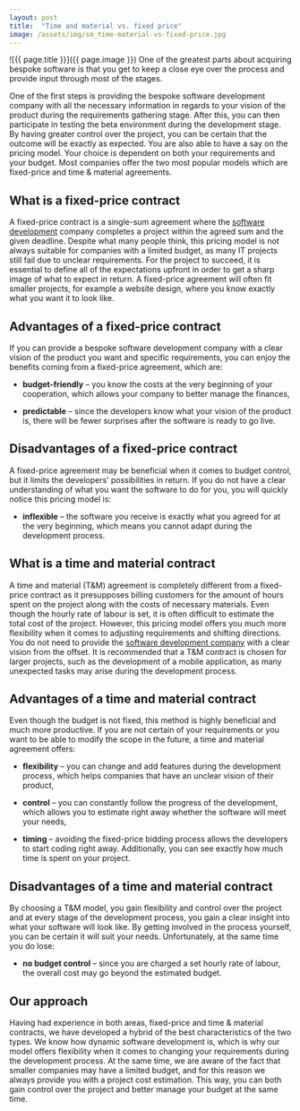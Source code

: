 ```yaml
---
layout: post
title:  "Time and material vs. fixed price"
image: /assets/img/sm_time-material-vs-fixed-price.jpg
---
```


![{{ page.title }}]({{ page.image }})
One of the greatest parts about acquiring bespoke software is that you get to keep a close eye over the process and provide input through most of the stages. 

One of the first steps is providing the bespoke software development company with all the necessary information in regards to your vision of the product during the requirements gathering stage. After this, you can then participate in testing the beta environment during the development stage. By having greater control over the project, you can be certain that the outcome will be exactly as expected. You are also able to have a say on the pricing model. Your choice is dependent on both your requirements and your budget. Most companies offer the two most popular models which are fixed-price and time & material agreements.

## What is a fixed-price contract
A fixed-price contract is a single-sum agreement where the [software development](https://headchannel.co.uk/) company completes a project within the agreed sum and the given deadline. Despite what many people think, this pricing model is not always suitable for companies with a limited budget, as many IT projects still fail due to unclear requirements. For the project to succeed, it is essential to define all of the expectations upfront in order to get a sharp image of what to expect in return. A fixed-price agreement will often fit smaller projects, for example a website design, where you know exactly what you want it to look like.

## Advantages of a fixed-price contract
If you can provide a bespoke software development company with a clear vision of the product you want and specific requirements, you can enjoy the benefits coming from a fixed-price agreement, which are:

- **budget-friendly** – you know the costs at the very beginning of your cooperation, which allows your company to better manage the finances,

- **predictable** – since the developers know what your vision of the product is, there will be fewer surprises after the software is ready to go live.

## Disadvantages of a fixed-price contract
A fixed-price agreement may be beneficial when it comes to budget control, but it limits the developers’ possibilities in return. If you do not have a clear understanding of what you want the software to do for you, you will quickly notice this pricing model is:

- **inflexible** – the software you receive is exactly what you agreed for at the very beginning, which means you cannot adapt during the development process.
  
## What is a time and material contract
A time and material (T&M) agreement is completely different from a fixed-price contract as it presupposes billing customers for the amount of hours spent on the project along with the costs of necessary materials. Even though the hourly rate of labour is set, it is often difficult to estimate the total cost of the project. However, this pricing model offers you much more flexibility when it comes to adjusting requirements and shifting directions. You do not need to provide the [software development company](https://headchannel.co.uk/) with a clear vision from the offset. It is recommended that a T&M contract is chosen for larger projects, such as the development of a mobile application, as many unexpected tasks may arise during the development process.

## Advantages of a time and material contract
Even though the budget is not fixed, this method is highly beneficial and much more productive. If you are not certain of your requirements or you want to be able to modify the scope in the future, a time and material agreement offers:

- **flexibility** – you can change and add features during the development process, which helps companies that have an unclear vision of their product,

- **control** – you can constantly follow the progress of the development, which allows you to estimate right away whether the software will meet your needs,

- **timing** – avoiding the fixed-price bidding process allows the developers to start coding right away. Additionally, you can see exactly how much time is spent on your project.

## Disadvantages of a time and material contract
By choosing a T&M model, you gain flexibility and control over the project and at every stage of the development process, you gain a clear insight into what your software will look like. By getting involved in the process yourself, you can be certain it will suit your needs. Unfortunately, at the same time you do lose:

- **no budget control** – since you are charged a set hourly rate of labour, the overall cost may go beyond the estimated budget.

## Our approach
Having had experience in both areas, fixed-price and time & material contracts, we have developed a hybrid of the best characteristics of the two types. We know how dynamic software development is, which is why our model offers flexibility when it comes to changing your requirements during the development process. At the same time, we are aware of the fact that smaller companies may have a limited budget, and for this reason we always provide you with a project cost estimation. This way, you can both gain control over the project and better manage your budget at the same time.
